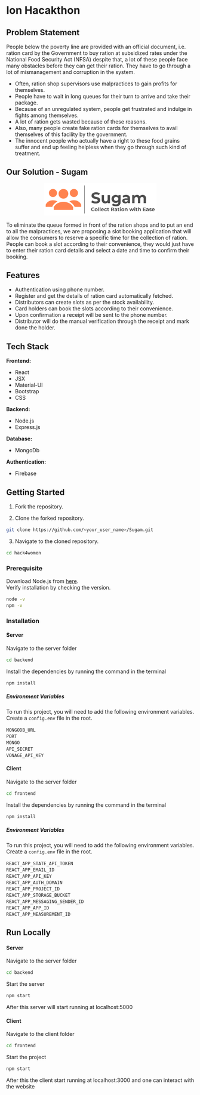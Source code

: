 # Ion Hacakthon

## Problem Statement

People below the poverty line are provided with an official document, i.e. ration card by the Government to buy ration at subsidized rates under the National Food Security Act (NFSA) despite that, a lot of these people face many obstacles before they can get their ration. They have to go through a lot of mismanagement and corruption in the system.
- Often, ration shop supervisors use malpractices to gain profits for themselves.
- People have to wait in long queues for their turn to arrive and take their package.
- Because of an unregulated system, people get frustrated and indulge in fights among themselves.
- A lot of ration gets wasted because of these reasons.
- Also, many people create fake ration cards for themselves to avail themselves of this facility by the government.
- The innocent people who actually have a right to these food grains suffer and end up feeling helpless when they go through such kind of treatment.

## Our Solution - Sugam

<p align="center">
    <img src='./Sugam.png' width="300px" />
</p>

To eliminate the queue formed in front of the ration shops and to put an end to all the malpractices, we are proposing a slot booking application that will allow the consumers to reserve a specific time for the collection of ration. People can book a slot according to their convenience, they would just have to enter their ration card details and select a date and time to confirm their booking.

## Features

- Authentication using phone number.
- Register and get the details of ration card automatically fetched.
- Distributors can create slots as per the stock availability.
- Card holders can book the slots according to their convenience.
- Upon confirmation a receipt will be sent to the phone number.
- Distributor will do the manual verification through the receipt and mark done the holder.

## Tech Stack 

**Frontend:**
- React
- JSX
- Material-UI
- Bootstrap
- CSS

**Backend:**
- Node.js
- Express.js

**Database:**
- MongoDb

**Authentication:**
- Firebase

## Getting Started

1. Fork the repository.
 
2. Clone the forked repository.
```bash
git clone https://github.com/<your_user_name>/Sugam.git
```

3. Navigate to the cloned repository.
```bash
cd hack4women
```

### Prerequisite

Download Node.js from [here](https://nodejs.org/en/download/).
<br>
Verify installation by checking the version.
```bash
node -v
npm -v
```

### Installation

#### Server

Navigate to the server folder
```bash
cd backend
```
Install the dependencies by running the command in the terminal
```bash
npm install
```

##### Environment Variables

To run this project, you will need to add the following environment variables. Create a ```config.env``` file in the root.

`MONGODB_URL`<br>
`PORT`<br>
`MONGO`<br>
`API_SECRET`<br>
`VONAGE_API_KEY`<br>

#### Client

Navigate to the server folder
```bash
cd frontend
```
Install the dependencies by running the command in the terminal
```bash
npm install
```

##### Environment Variables

To run this project, you will need to add the following environment variables. Create a ```config.env``` file in the root.

`REACT_APP_STATE_API_TOKEN`<br>
`REACT_APP_EMAIL_ID`<br>
`REACT_APP_API_KEY`<br>
`REACT_APP_AUTH_DOMAIN`<br>
`REACT_APP_PROJECT_ID`<br>
`REACT_APP_STORAGE_BUCKET`<br>
`REACT_APP_MESSAGING_SENDER_ID`<br>
`REACT_APP_APP_ID`<br>
`REACT_APP_MEASUREMENT_ID`<br>

## Run Locally

#### Server

Navigate to the server folder
```bash
cd backend
```
Start the server
```bash
npm start
```
After this server will start running at localhost:5000

#### Client

Navigate to the client folder
```bash
cd frontend
```
Start the project
```bash
npm start
```
After this the client start running at localhost:3000 and one can interact with the website
